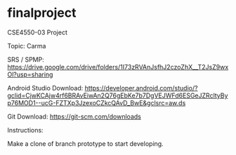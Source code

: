 # finalproject
CSE4550-03 Project

Topic: Carma

SRS / SPMP: https://drive.google.com/drive/folders/1I73zRVAnJsfhJ2czoZhX__T2JsZ9wxOl?usp=sharing

Android Studio 
Download: https://developer.android.com/studio/?gclid=CjwKCAjw4rf6BRAvEiwAn2Q76gEbKe7b7DgVEJWFd6ESGeJZRcltyByp76MOD1--ucG-FZTXp3JzexoCZkcQAvD_BwE&gclsrc=aw.ds

Git 
Download: https://git-scm.com/downloads

Instructions:

Make a clone of branch prototype to start developing.
